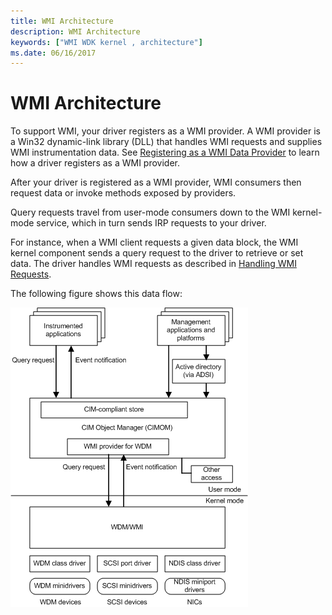 ```yaml
---
title: WMI Architecture
description: WMI Architecture
keywords: ["WMI WDK kernel , architecture"]
ms.date: 06/16/2017
---
```


# WMI Architecture





To support WMI, your driver registers as a WMI provider. A WMI provider is a Win32 dynamic-link library (DLL) that handles WMI requests and supplies WMI instrumentation data. See [Registering as a WMI Data Provider](registering-as-a-wmi-data-provider.md) to learn how a driver registers as a WMI provider.

After your driver is registered as a WMI provider, WMI consumers then request data or invoke methods exposed by providers.

Query requests travel from user-mode consumers down to the WMI kernel-mode service, which in turn sends IRP requests to your driver.

For instance, when a WMI client requests a given data block, the WMI kernel component sends a query request to the driver to retrieve or set data. The driver handles WMI requests as described in [Handling WMI Requests](handling-wmi-requests.md).

The following figure shows this data flow:

![diagram illustrating wmi architecture data flow.](images/wmi1a.png)

 

 




